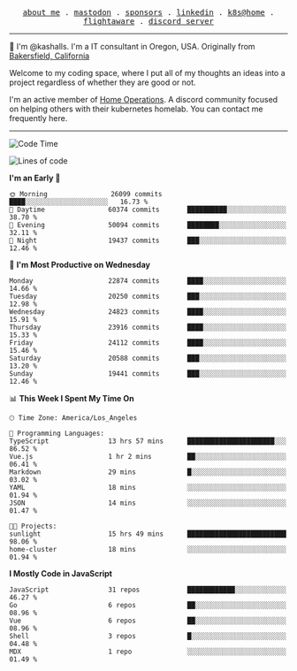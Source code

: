<p align="center">
  <samp>
    <a href="https://jordanjones.org/">about me</a> .
    <a rel="me" href="https://mastodon.social/@kashall">mastodon</a> .
    <a href="https://github.com/sponsors/kashalls">sponsors</a> .
    <a href="https://linkedin.com/in/jordpjones">linkedin</a> .
    <a href="https://github.com/kashalls/home-cluster">k8s@home</a> .
    <a href="https://flightaware.com/adsb/stats/user/kashalls">flightaware</a> .
    <a href="https://discord.gg/V2WrCfqba9">discord server</a>
  </samp>
</p>

----------------------------------------------------------------

:wave: I'm @kashalls. I'm a IT consultant in Oregon, USA. Originally from [Bakersfield, California](https://maps.app.goo.gl/QQMtywTWghpXB6Tu6)

Welcome to my coding space, where I put all of my thoughts an ideas into a project regardless of whether they are good or not.

I'm an active member of [Home Operations](https://discord.gg/home-operations). A discord community focused on helping others with their kubernetes homelab. You can contact me frequently here.

----------------------------------------------------------------
<!--START_SECTION:waka-->
![Code Time](http://img.shields.io/badge/Code%20Time-2%2C015%20hrs%2046%20mins-blue)

![Lines of code](https://img.shields.io/badge/From%20Hello%20World%20I%27ve%20Written-15.5%20million%20lines%20of%20code-blue)

**I'm an Early 🐤** 

```text
🌞 Morning                26099 commits       ████░░░░░░░░░░░░░░░░░░░░░   16.73 % 
🌆 Daytime                60374 commits       ██████████░░░░░░░░░░░░░░░   38.70 % 
🌃 Evening                50094 commits       ████████░░░░░░░░░░░░░░░░░   32.11 % 
🌙 Night                  19437 commits       ███░░░░░░░░░░░░░░░░░░░░░░   12.46 % 
```
📅 **I'm Most Productive on Wednesday** 

```text
Monday                   22874 commits       ████░░░░░░░░░░░░░░░░░░░░░   14.66 % 
Tuesday                  20250 commits       ███░░░░░░░░░░░░░░░░░░░░░░   12.98 % 
Wednesday                24823 commits       ████░░░░░░░░░░░░░░░░░░░░░   15.91 % 
Thursday                 23916 commits       ████░░░░░░░░░░░░░░░░░░░░░   15.33 % 
Friday                   24112 commits       ████░░░░░░░░░░░░░░░░░░░░░   15.46 % 
Saturday                 20588 commits       ███░░░░░░░░░░░░░░░░░░░░░░   13.20 % 
Sunday                   19441 commits       ███░░░░░░░░░░░░░░░░░░░░░░   12.46 % 
```


📊 **This Week I Spent My Time On** 

```text
🕑︎ Time Zone: America/Los_Angeles

💬 Programming Languages: 
TypeScript               13 hrs 57 mins      ██████████████████████░░░   86.52 % 
Vue.js                   1 hr 2 mins         ██░░░░░░░░░░░░░░░░░░░░░░░   06.41 % 
Markdown                 29 mins             █░░░░░░░░░░░░░░░░░░░░░░░░   03.02 % 
YAML                     18 mins             ░░░░░░░░░░░░░░░░░░░░░░░░░   01.94 % 
JSON                     14 mins             ░░░░░░░░░░░░░░░░░░░░░░░░░   01.47 % 

🐱‍💻 Projects: 
sunlight                 15 hrs 49 mins      █████████████████████████   98.06 % 
home-cluster             18 mins             ░░░░░░░░░░░░░░░░░░░░░░░░░   01.94 % 
```

**I Mostly Code in JavaScript** 

```text
JavaScript               31 repos            ████████████░░░░░░░░░░░░░   46.27 % 
Go                       6 repos             ██░░░░░░░░░░░░░░░░░░░░░░░   08.96 % 
Vue                      6 repos             ██░░░░░░░░░░░░░░░░░░░░░░░   08.96 % 
Shell                    3 repos             █░░░░░░░░░░░░░░░░░░░░░░░░   04.48 % 
MDX                      1 repo              ░░░░░░░░░░░░░░░░░░░░░░░░░   01.49 % 
```




<!--END_SECTION:waka-->